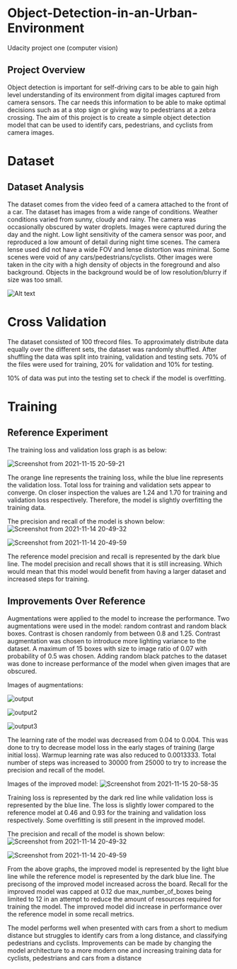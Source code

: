 # Object-Detection-in-an-Urban-Environment
Udacity project one (computer vision)

## Project Overview
Object detection is important for self-driving cars to be able to gain high level understanding of its environment from digital images captured from camera sensors. The car needs this information to be able to make optimal decisions such as at a stop sign or giving way to pedestrians at a zebra crossing. The aim of this project is to create a simple object detection model that can be used to identify cars, pedestrians, and cyclists from camera images.

# Dataset 

## Dataset Analysis
The dataset comes from the video feed of a camera attached to the front of a car. The dataset has images from a wide range of conditions. Weather conditions varied from sunny, cloudy and rainy. The camera was occasionally obscured by water droplets. Images were captured during the day and the night. Low light sensitivity of the camera sensor was poor, and reproduced a low amount of detail during night time scenes. The camera lense used did not have a wide FOV and lense distortion was minimal. Some scenes were void of any cars/pedestrians/cyclists. Other images were taken in the city with a high density of objects in the foreground and also background. Objects in the background would be of low resolution/blurry if size was too small. 

![Alt text](https://user-images.githubusercontent.com/38019946/141030902-4a5a30a8-4046-45a0-9384-ef38efc45db4.png?raw=true "Ten images extracted from dataset")

# Cross Validation 
The dataset consisted of 100 tfrecord files. To approximately distribute data equally over the different sets, the dataset was randomly shuffled. After shuffling the data was split into training, validation and testing sets. 70% of the files were used for training, 20% for validation and 10% for testing. 

10% of data was put into the testing set to check if the model is overfitting.

# Training 

## Reference Experiment
The training loss and validation loss graph is as below:

![Screenshot from 2021-11-15 20-59-21](https://user-images.githubusercontent.com/38019946/141743835-1f759182-8fd7-44fd-b61e-859b2c817e69.png)

The orange line represents the training loss, while the blue line represents the validation loss. Total loss for training and validation sets appear to converge. On closer inspection the values are 1.24 and 1.70 for training and validation loss respectively. Therefore, the model is slightly overfitting the training data. 

The precision and recall of the model is shown below:
![Screenshot from 2021-11-14 20-49-32](https://user-images.githubusercontent.com/38019946/141747672-18001c97-46f4-45bc-bb58-82c1591d8b7b.png)

![Screenshot from 2021-11-14 20-49-59](https://user-images.githubusercontent.com/38019946/141748418-37527f13-57d8-4c2c-a5fe-7cd72f8e032a.png)

The reference model precision and recall is represented by the dark blue line. The model precision and recall shows that it is still increasing. Which would mean that this model would benefit from having a larger dataset and increased steps for training.  


## Improvements Over Reference
 
Augmentations were applied to the model to increase the performance. Two augmentations were used in the model: random contrast and random black boxes. Contrast is chosen randomly from between 0.8 and 1.25. Contrast augmentation was chosen to introduce more lighting variance to the dataset. A maximum of 15 boxes with size to image ratio of 0.07 with probability of 0.5 was chosen. Adding random black patches to the dataset was done to increase performance of the model when given images that are obscured. 

Images of augmentations:

![output](https://user-images.githubusercontent.com/38019946/141760185-502d3662-8d04-434e-99cd-7da033a4acf3.png)

![output2](https://user-images.githubusercontent.com/38019946/141760196-9127f4b7-b44e-44db-9e18-d587ba2e64ef.png)

![output3](https://user-images.githubusercontent.com/38019946/141760218-24121ba1-4412-41d7-b3eb-1a877d5969df.png)


The learning rate of the model was decreased from 0.04 to 0.004. This was done to try to decrease model loss in the early stages of training (large initial loss). Warmup learning rate was also reduced to 0.0013333. Total number of steps was increased to 30000 from 25000 to try to increase the precision and recall of the model. 

Images of the improved model:
![Screenshot from 2021-11-15 20-58-35](https://user-images.githubusercontent.com/38019946/141743842-78d6684b-da77-4901-beb9-81fb2d064519.png)

Training loss is represented by the dark red line while validation loss is represented by the blue line. The loss is slightly lower compared to the reference model at 0.46 and 0.93 for the training and validation loss respectively. Some overfitting is still present in the improved model. 

The precision and recall of the model is shown below:
![Screenshot from 2021-11-14 20-49-32](https://user-images.githubusercontent.com/38019946/141747672-18001c97-46f4-45bc-bb58-82c1591d8b7b.png)

![Screenshot from 2021-11-14 20-49-59](https://user-images.githubusercontent.com/38019946/141748418-37527f13-57d8-4c2c-a5fe-7cd72f8e032a.png)

From the above graphs, the improved model is represented by the light blue line while the reference model is represented by the dark blue line. The precisong of the improved model increased across the board. Recall for the improved model was capped at 0.12 due max_number_of_boxes being limited to 12 in an attempt to reduce the amount of resources required for training the model. The improved model did increase in performance over the reference model in some recall metrics. 

The model performs well when presented with cars from a short to medium distance but struggles to identify cars from a long distance, and classifying pedestrians and cyclists. Improvements can be made by changing the model architecture to a more modern one and increasing training data for cyclists, pedestrians and cars from a distance

